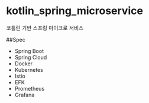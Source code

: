 # kotlin_spring_microservice
코틀린 기반 스프링 마이크로 서비스

##Spec
- Spring Boot
- Spring Cloud
- Docker
- Kubernetes
- Istio
- EFK
- Prometheus
- Grafana
